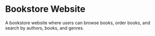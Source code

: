 # Bookstore Website

A bookstore website where users can browse books, order books, and search by authors, books, and genres.
